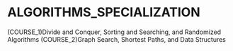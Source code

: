 # ALGORITHMS_SPECIALIZATION

(COURSE_1)Divide and Conquer, Sorting and Searching, and Randomized Algorithms
(COURSE_2)Graph Search, Shortest Paths, and Data Structures
